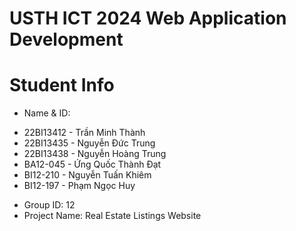 USTH ICT 2024 Web Application Development
=====================================================
Student Info
=======================
* Name & ID:
- 22BI13412 - Trần Minh Thành
- 22BI13435 - Nguyễn Đức Trung
- 22BI13438 - Nguyễn Hoàng Trung
- BA12-045 - Ứng Quốc Thành Đạt
- BI12-210 - Nguyễn Tuấn Khiêm
- BI12-197 - Phạm Ngọc Huy
* Group ID: 12
* Project Name: Real Estate Listings Website
